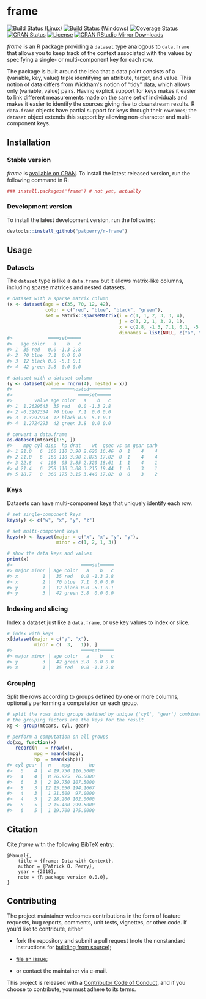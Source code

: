 <!-- README.md is generated from README.Rmd. Please edit that file -->



frame
=====

[![Build Status (Linux)][travis-badge]][travis]
[![Build Status (Windows)][appveyor-badge]][appveyor]
[![Coverage Status][codecov-badge]][codecov]
[![CRAN Status][cran-badge]][cran]
[![License][apache-badge]][apache]
[![CRAN RStudio Mirror Downloads][cranlogs-badge]][cran]


*frame* is an R package providing a `dataset` type analogous to `data.frame`
that allows you to keep track of the context associated with the values by
specifying a single- or multi-component key for each row.


The package is built around the idea that a data point consists of a
(variable, key, value) triple identifying an attribute, target, and value.
This notion of data differs from Wickham's notion of "tidy" data, which allows
only (variable, value) pairs.  Having explicit support for keys makes it
easier to link different measurements made on the same set of individuals and
makes it easier to identify the sources giving rise to downstream results.  R
`data.frame` objects have partial support for keys through their `rownames`;
the `dataset` object extends this support by allowing non-character and
multi-component keys.


Installation
------------

### Stable version

*frame* is [available on CRAN][cran]. To install the latest released version,
run the following command in R:

```r
### install.packages("frame") # not yet, actually
```

### Development version

To install the latest development version, run the following:

```r
devtools::install_github("patperry/r-frame")
```


Usage
-----

### Datasets

The `dataset` type is like a `data.frame` but it allows matrix-like columns,
including sparse matrices and nested datasets.


```r
# dataset with a sparse matrix column
(x <- dataset(age = c(35, 70, 12, 42),
              color = c("red", "blue", "black", "green"),
              set = Matrix::sparseMatrix(i = c(1, 1, 2, 3, 3, 4),
                                         j = c(3, 2, 1, 3, 2, 1),
                                         x = c(2.8, -1.3, 7.1, 0.1, -5.1, 3.8),
                                         dimnames = list(NULL, c("a", "b", "c")))))
#>             ════set═════
#>   age color   a    b   c
#> 1  35 red   0.0 -1.3 2.8
#> 2  70 blue  7.1  0.0 0.0
#> 3  12 black 0.0 -5.1 0.1
#> 4  42 green 3.8  0.0 0.0

# dataset with a dataset column
(y <- dataset(value = rnorm(4), nested = x))
#>              ════════nested════════
#>                        ════set═════
#>        value age color   a    b   c
#> 1  1.2629543  35 red   0.0 -1.3 2.8
#> 2 -0.3262334  70 blue  7.1  0.0 0.0
#> 3  1.3297993  12 black 0.0 -5.1 0.1
#> 4  1.2724293  42 green 3.8  0.0 0.0

# convert a data.frame
as.dataset(mtcars[1:5, ])
#>    mpg cyl disp  hp drat    wt  qsec vs am gear carb
#> 1 21.0   6  160 110 3.90 2.620 16.46  0  1    4    4
#> 2 21.0   6  160 110 3.90 2.875 17.02  0  1    4    4
#> 3 22.8   4  108  93 3.85 2.320 18.61  1  1    4    1
#> 4 21.4   6  258 110 3.08 3.215 19.44  1  0    3    1
#> 5 18.7   8  360 175 3.15 3.440 17.02  0  0    3    2
```

### Keys

Datasets can have multi-component keys that uniquely identify each row.


```r
# set single-component keys
keys(y) <- c("w", "x", "y", "z")

# set multi-component keys
keys(x) <- keyset(major = c("x", "x", "y", "y"),
                  minor = c(1, 2, 1, 3))

# show the data keys and values
print(x)
#>                         ════set═════
#> major minor │ age color   a    b   c
#> x         1 │  35 red   0.0 -1.3 2.8
#> x         2 │  70 blue  7.1  0.0 0.0
#> y         1 │  12 black 0.0 -5.1 0.1
#> y         3 │  42 green 3.8  0.0 0.0
```

### Indexing and slicing

Index a dataset just like a `data.frame`, or use key values to index or slice.


```r
# index with keys
x[dataset(major = c("y", "x"),
          minor = c(  3,   1)), ]
#>                         ════set═════
#> major minor │ age color   a    b   c
#> y         3 │  42 green 3.8  0.0 0.0
#> x         1 │  35 red   0.0 -1.3 2.8
```

### Grouping

Split the rows according to groups defined by one or more columns, optionally
performing a computation on each group.


```r
# split the rows into groups defined by unique ('cyl', 'gear') combinations;
# the grouping factors are the keys for the result
xg <- group(mtcars, cyl, gear)

# perform a computation on all groups
do(xg, function(x)
   record(n   = nrow(x),
          mpg = mean(x$mpg),
          hp  = mean(x$hp)))
#> cyl gear │  n    mpg       hp
#>   6    4 │  4 19.750 116.5000
#>   4    4 │  8 26.925  76.0000
#>   6    3 │  2 19.750 107.5000
#>   8    3 │ 12 15.050 194.1667
#>   4    3 │  1 21.500  97.0000
#>   4    5 │  2 28.200 102.0000
#>   8    5 │  2 15.400 299.5000
#>   6    5 │  1 19.700 175.0000
```


Citation
--------

Cite *frame* with the following BibTeX entry:

    @Manual{,
        title = {frame: Data with Context},
        author = {Patrick O. Perry},
        year = {2018},
        note = {R package version 0.0.0},
    }


Contributing
------------

The project maintainer welcomes contributions in the form of feature requests,
bug reports, comments, unit tests, vignettes, or other code.  If you'd like to
contribute, either

 + fork the repository and submit a pull request (note the nonstandard
   instructions for [building from source][building]);

 + [file an issue][issues];

 + or contact the maintainer via e-mail.

This project is released with a [Contributor Code of Conduct][conduct],
and if you choose to contribute, you must adhere to its terms.


[apache]: https://www.apache.org/licenses/LICENSE-2.0.html "Apache License, Version 2.0"
[apache-badge]: https://img.shields.io/badge/License-Apache%202.0-blue.svg "Apache License, Version 2.0"
[appveyor]: https://ci.appveyor.com/project/patperry/r-frame/branch/master "Continuous Integration (Windows)"
[appveyor-badge]: https://ci.appveyor.com/api/projects/status/github/patperry/r-frame?branch=master&svg=true "Continuous Inegration (Windows)"
[building]: #development-version "Building from Source"
[codecov]: https://codecov.io/github/patperry/r-frame?branch=master "Code Coverage"
[codecov-badge]: https://codecov.io/github/patperry/r-frame/coverage.svg?branch=master "Code Coverage"
[conduct]: https://github.com/patperry/r-frame/blob/master/CONDUCT.md "Contributor Code of Conduct"
[cran]: https://cran.r-project.org/package=frame "CRAN Page"
[cran-badge]: http://www.r-pkg.org/badges/version/frame "CRAN Page"
[cranlogs-badge]: http://cranlogs.r-pkg.org/badges/frame "CRAN Downloads"
[issues]: https://github.com/patperry/r-frame/issues "Issues"
[travis]: https://travis-ci.org/patperry/r-frame "Continuous Integration (Linux)"
[travis-badge]: https://api.travis-ci.org/patperry/r-frame.svg?branch=master "Continuous Integration (Linux)"
